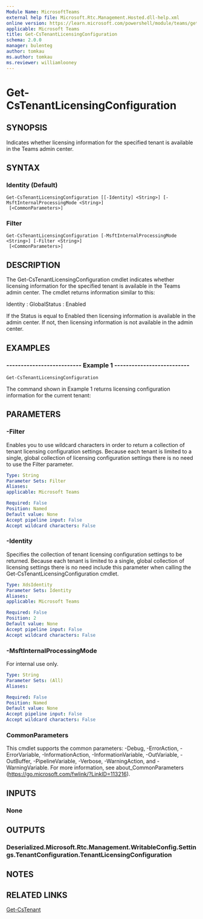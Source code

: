```yaml
---
Module Name: MicrosoftTeams
external help file: Microsoft.Rtc.Management.Hosted.dll-help.xml 
online version: https://learn.microsoft.com/powershell/module/teams/get-cstenantlicensingconfiguration
applicable: Microsoft Teams
title: Get-CsTenantLicensingConfiguration
schema: 2.0.0
manager: bulenteg
author: tomkau
ms.author: tomkau
ms.reviewer: williamlooney
---
```


# Get-CsTenantLicensingConfiguration

## SYNOPSIS
Indicates whether licensing information for the specified tenant is available in the Teams admin center.

## SYNTAX

### Identity (Default)
```
Get-CsTenantLicensingConfiguration [[-Identity] <String>] [-MsftInternalProcessingMode <String>]
 [<CommonParameters>]
```

### Filter
```
Get-CsTenantLicensingConfiguration [-MsftInternalProcessingMode <String>] [-Filter <String>]
 [<CommonParameters>]
```

## DESCRIPTION
The Get-CsTenantLicensingConfiguration cmdlet indicates whether licensing information for the specified tenant is available in the Teams admin center.
The cmdlet returns information similar to this:

Identity : GlobalStatus : Enabled

If the Status is equal to Enabled then licensing information is available in the admin center.
If not, then licensing information is not available in the admin center.

## EXAMPLES

### -------------------------- Example 1 --------------------------
```
Get-CsTenantLicensingConfiguration
```

The command shown in Example 1 returns licensing configuration information for the current tenant:


## PARAMETERS

### -Filter
Enables you to use wildcard characters in order to return a collection of tenant licensing configuration settings.
Because each tenant is limited to a single, global collection of licensing configuration settings there is no need to use the Filter parameter.

```yaml
Type: String
Parameter Sets: Filter
Aliases: 
applicable: Microsoft Teams

Required: False
Position: Named
Default value: None
Accept pipeline input: False
Accept wildcard characters: False
```

### -Identity
Specifies the collection of tenant licensing configuration settings to be returned.
Because each tenant is limited to a single, global collection of licensing settings there is no need include this parameter when calling the Get-CsTenantLicensingConfiguration cmdlet.

```yaml
Type: XdsIdentity
Parameter Sets: Identity
Aliases: 
applicable: Microsoft Teams

Required: False
Position: 2
Default value: None
Accept pipeline input: False
Accept wildcard characters: False
```

### -MsftInternalProcessingMode
For internal use only.

```yaml
Type: String
Parameter Sets: (All)
Aliases:

Required: False
Position: Named
Default value: None
Accept pipeline input: False
Accept wildcard characters: False
```

### CommonParameters
This cmdlet supports the common parameters: -Debug, -ErrorAction, -ErrorVariable, -InformationAction, -InformationVariable, -OutVariable, -OutBuffer, -PipelineVariable, -Verbose, -WarningAction, and -WarningVariable. For more information, see about_CommonParameters (https://go.microsoft.com/fwlink/?LinkID=113216).

## INPUTS

### None


## OUTPUTS

### Deserialized.Microsoft.Rtc.Management.WritableConfig.Settings.TenantConfiguration.TenantLicensingConfiguration


## NOTES


## RELATED LINKS

[Get-CsTenant](Get-CsTenant.md)
